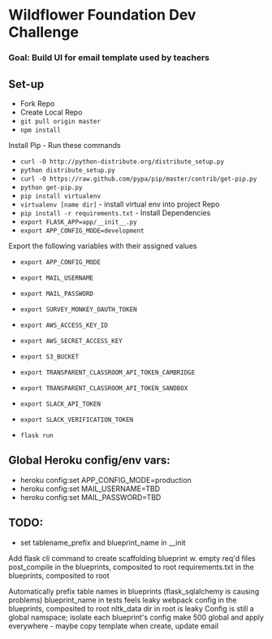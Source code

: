 # Wildflower Foundation Dev Challenge

### Goal: Build UI for email template used by teachers

## Set-up
* Fork Repo
* Create Local Repo
* `git pull origin master`
* `npm install`

Install Pip - Run these commands
* `curl -O http://python-distribute.org/distribute_setup.py`
* `python distribute_setup.py`
* `curl -O https://raw.github.com/pypa/pip/master/contrib/get-pip.py`
* `python get-pip.py`
* `pip install virtualenv`
* `virtualenv [name dir]` - install virtual env into project Repo
* `pip install -r requirements.txt` - Install Dependencies
*  `export FLASK_APP=app/__init__.py`
* `export APP_CONFIG_MODE=development`

Export the following variables with their assigned values
* `export APP_CONFIG_MODE`
* `export MAIL_USERNAME`
* `export MAIL_PASSWORD`
* `export SURVEY_MONKEY_OAUTH_TOKEN`
* `export AWS_ACCESS_KEY_ID`
* `export AWS_SECRET_ACCESS_KEY`
* `export S3_BUCKET`
* `export TRANSPARENT_CLASSROOM_API_TOKEN_CAMBRIDGE`
* `export TRANSPARENT_CLASSROOM_API_TOKEN_SANDBOX`
* `export SLACK_API_TOKEN`
* `export SLACK_VERIFICATION_TOKEN`

* `flask run`


## Global Heroku config/env vars:

  - heroku config:set APP_CONFIG_MODE=production
  - heroku config:set MAIL_USERNAME=TBD
  - heroku config:set MAIL_PASSWORD=TBD


## TODO:
  - set tablename_prefix and blueprint_name in __init


  Add flask cli command to create scaffolding blueprint w. empty req'd files
  post_compile in the blueprints, composited to root
  requirements.txt in the blueprints, composited to root


  Automatically prefix table names in blueprints (flask_sqlalchemy is causing problems)
  blueprint_name in tests feels leaky
  webpack config in the blueprints, composited to root
  nltk_data dir in root is leaky
  Config is still a global namspace; isolate each blueprint's config
  make 500 global and apply everywhere -  maybe copy template when create, update email
